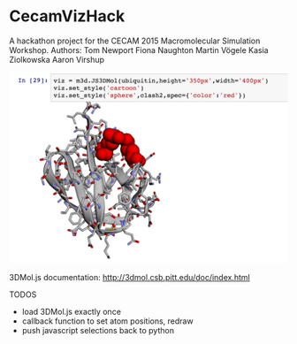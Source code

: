 # CecamVizHack

A hackathon project for the CECAM 2015 Macromolecular Simulation Workshop.
Authors:
Tom Newport
Fiona Naughton
Martin Vögele
Kasia Ziolkowska
Aaron Virshup

![image demo](demo.png)

3DMol.js documentation:
http://3dmol.csb.pitt.edu/doc/index.html

TODOS
 - load 3DMol.js exactly once
 - callback function to set atom positions, redraw
 - push javascript selections back to python
